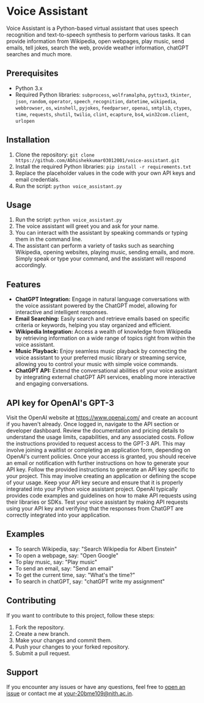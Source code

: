 # Voice Assistant

Voice Assistant is a Python-based virtual assistant that uses speech recognition and text-to-speech synthesis to perform various tasks. It can provide information from Wikipedia, open webpages, play music, send emails, tell jokes, search the web, provide weather information, chatGPT searches and much more.

## Prerequisites

- Python 3.x
- Required Python libraries: `subprocess`, `wolframalpha`, `pyttsx3`, `tkinter`, `json`, `random`, `operator`, `speech_recognition`, `datetime`, `wikipedia`, `webbrowser`, `os`, `winshell`, `pyjokes`, `feedparser`, `openai`, `smtplib`, `ctypes`, `time`, `requests`, `shutil`, `twilio`, `clint`, `ecapture`, `bs4`, `win32com.client`, `urlopen`

## Installation

1. Clone the repository: `git clone https://github.com/Abhishekkumar03012001/voice-assistant.git`
2. Install the required Python libraries: `pip install -r requirements.txt`
3. Replace the placeholder values in the code with your own API keys and email credentials.
4. Run the script: `python voice_assistant.py`

## Usage

1. Run the script: `python voice_assistant.py`
2. The voice assistant will greet you and ask for your name.
3. You can interact with the assistant by speaking commands or typing them in the command line.
4. The assistant can perform a variety of tasks such as searching Wikipedia, opening websites, playing music, sending emails, and more. Simply speak or type your command, and the assistant will respond accordingly.

## Features

- **ChatGPT Integration:** Engage in natural language conversations with the voice assistant powered by the ChatGPT model, allowing for interactive and intelligent responses.
- **Email Searching:** Easily search and retrieve emails based on specific criteria or keywords, helping you stay organized and efficient.
- **Wikipedia Integration:** Access a wealth of knowledge from Wikipedia by retrieving information on a wide range of topics right from within the voice assistant.
- **Music Playback:** Enjoy seamless music playback by connecting the voice assistant to your preferred music library or streaming service, allowing you to control your music with simple voice commands.
- **ChatGPT API:** Extend the conversational abilities of your voice assistant by integrating external chatGPT API services, enabling more interactive and engaging conversations.
  
## API key for OpenAI's GPT-3
 Visit the OpenAI website at https://www.openai.com/ and create an account if you haven't already.
 Once logged in, navigate to the API section or developer dashboard.
 Review the documentation and pricing details to understand the usage limits, capabilities, and any associated costs.
 Follow the instructions provided to request access to the GPT-3 API. This may involve joining a waitlist or completing an application form, depending on OpenAI's 
 current policies.
 Once your access is granted, you should receive an email or notification with further instructions on how to generate your API key.
 Follow the provided instructions to generate an API key specific to your project. This may involve creating an application or defining the scope of your usage.
 Keep your API key secure and ensure that it is properly integrated into your Python voice assistant project. OpenAI typically provides code examples and 
 guidelines on how to make API requests using their libraries or SDKs.
 Test your voice assistant by making API requests using your API key and verifying that the responses from ChatGPT are correctly integrated into your application.

## Examples

- To search Wikipedia, say: "Search Wikipedia for Albert Einstein"
- To open a webpage, say: "Open Google"
- To play music, say: "Play music"
- To send an email, say: "Send an email"
- To get the current time, say: "What's the time?"
- To search in chatGPT, say: "chatGPT write my assignment"

## Contributing
If you want to contribute to this project, follow these steps:
1. Fork the repository.
2. Create a new branch.
3. Make your changes and commit them.
4. Push your changes to your forked repository.
5. Submit a pull request.

## Support
If you encounter any issues or have any questions, feel free to [open an issue](https://github.com/your-username/your-repository/issues) or contact me at [your-20bme109@nith.ac.in](mailto:20bme109@nith.ac.in).
